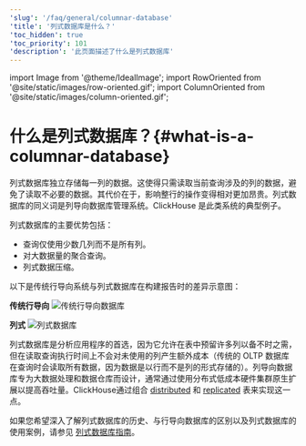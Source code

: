 ```yaml
---
'slug': '/faq/general/columnar-database'
'title': '列式数据库是什么？'
'toc_hidden': true
'toc_priority': 101
'description': '此页面描述了什么是列式数据库'
---
```


import Image from '@theme/IdealImage';
import RowOriented from '@site/static/images/row-oriented.gif';
import ColumnOriented from '@site/static/images/column-oriented.gif';


# 什么是列式数据库？{#what-is-a-columnar-database}

列式数据库独立存储每一列的数据。这使得只需读取当前查询涉及的列的数据，避免了读取不必要的数据。其代价在于，影响整行的操作变得相对更加昂贵。列式数据库的同义词是列导向数据库管理系统。ClickHouse 是此类系统的典型例子。

列式数据库的主要优势包括：

- 查询仅使用少数几列而不是所有列。
- 对大数据量的聚合查询。
- 列式数据压缩。

以下是传统行导向系统与列式数据库在构建报告时的差异示意图：

**传统行导向**
<Image img={RowOriented} alt="传统行导向数据库" size="md" border />

**列式**
<Image img={ColumnOriented} alt="列式数据库" size="md" border />

列式数据库是分析应用程序的首选，因为它允许在表中预留许多列以备不时之需，但在读取查询执行时间上不会对未使用的列产生额外成本（传统的 OLTP 数据库在查询时会读取所有数据，因为数据是以行而不是列的形式存储的）。列导向数据库专为大数据处理和数据仓库而设计，通常通过使用分布式低成本硬件集群原生扩展以提高吞吐量。ClickHouse通过组合 [distributed](../../engines/table-engines/special/distributed.md) 和 [replicated](../../engines/table-engines/mergetree-family/replication.md) 表来实现这一点。

如果您希望深入了解列式数据库的历史、与行导向数据库的区别以及列式数据库的使用案例，请参见 [列式数据库指南](https://clickhouse.com/engineering-resources/what-is-columnar-database)。
